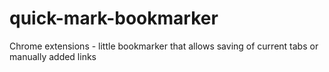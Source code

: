# quick-mark-bookmarker
Chrome extensions - little bookmarker that allows saving of current tabs or manually added links
